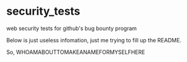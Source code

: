# security_tests
web security tests for github's bug bounty program

Below is just useless infomation, just me trying to fill up the README.

So, WHOAMABOUTTOMAKEANAMEFORMYSELFHERE
